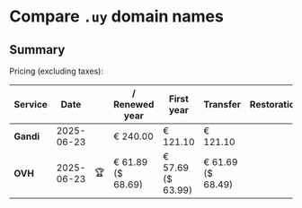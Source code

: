 # Compare `.uy` domain names

## Summary

Pricing (excluding taxes):

| Service | Date |  | / Renewed year | First year | Transfer | Restoration |
|--|--|--|--|--|--|--|
| **Gandi** | 2025-06-23 |  | € 240.00 | € 121.10 | € 121.10 |  |
| **OVH** | 2025-06-23 | 🏆 | € 61.89<br>($ 68.69) | € 57.69<br>($ 63.99) | € 61.69<br>($ 68.49) |  |
